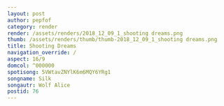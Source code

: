 ```yaml
---
layout: post
author: pepfof
category: render
render: /assets/renders/2018_12_09_1_shooting dreams.png
thumb: /assets/renders/thumb/thumb-2018_12_09_1_shooting dreams.png
title: Shooting Dreams
navigation_override: /
aspect: 16/9
domcol: ^000000
spotisong: 5VWtavZNYlK6m6MQY6YRg1
songname: Silk
songautr: Wolf Alice
postid: 76
---
```


<!--USER BEGIN 1-->

<!--USER END 1-->

<!--more-->
<!--USER BEGIN 2-->

<!--USER END 2-->

